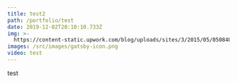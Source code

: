 ```yaml
---
title: test2
path: /portfolio/test
date: 2019-12-02T20:10:10.733Z
img: >-
  https://content-static.upwork.com/blog/uploads/sites/3/2015/05/05084031/MOB_native-vs-web-app-whats-the-diff-which-do-i-need_M.png
images: /src/images/gatsby-icon.png
video: test
---
```

test
